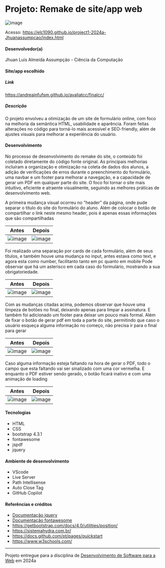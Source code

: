 # Projeto: Remake de site/app web

![image](https://github.com/elc1090/project1-2024a-Jhuanassumpcao/assets/85958775/2d2491b0-10c0-407a-af67-d6dddb95ef81)


Acesso: https://elc1090.github.io/project1-2024a-Jhuanassumpcao/index.html


#### Desenvolvedor(a)
Jhuan Luis Almeida Assumpção - Ciência da Computação


#### Site/app escolhido

##### Link
https://andreainfufsm.github.io/avaliatcc/finalcc/

##### Descrição
O projeto envolveu a otimização de um site de formulário online, com foco na melhoria da semântica HTML, usabilidade e aparência. Foram feitas alterações no código para torná-lo mais acessível e SEO-friendly, além de ajustes visuais para melhorar a experiência do usuário.

#### Desenvolvimento

No processo de desenvolvimento do remake do site, o conteúdo foi coletado diretamente do código fonte original. As principais melhorias incluíram a organização e otimização na coleta de dados dos alunos, a adição de verificações de erros durante o preenchimento do formulário, uma navbar e um footer para melhorar a navegação, e a capacidade de gerar um PDF em qualquer parte do site. O foco foi tornar o site mais intuitivo, eficiente e atraente visualmente, seguindo as melhores práticas de desenvolvimento web.

A primeira mudança visual ocorreu no "header" da página, onde pude separar o título do site do formulário do aluno. Além de colocar o botão de compartilhar o link neste mesmo header, pois é apenas essas informações que são compartilhadas

| Antes  | Depois |
| ------------- | ------------- |
|  ![image](https://github.com/elc1090/project1-2024a-Jhuanassumpcao/assets/85958775/dfe7b02f-04ab-498b-98cd-8021666330bb) |  ![image](https://github.com/elc1090/project1-2024a-Jhuanassumpcao/assets/85958775/4e488585-ff84-46c3-8de6-6c0c9b022eb3) |


Foi realizado uma separação por cards de cada formulário, além de seus títulos, e também houve uma mudança no input, antes estava como text, e agora esta como number, facilitanto tanto em pc quanto em mobile
Pode observar que há um asterisco em cada caso do formulário, mostrando a sua obrigatoriedade.

| Antes  | Depois |
| ------------- | ------------- |
|  ![image](https://github.com/elc1090/project1-2024a-Jhuanassumpcao/assets/85958775/7fb969cf-2627-4fd0-adba-d1d1c24ac608) | ![image](https://github.com/elc1090/project1-2024a-Jhuanassumpcao/assets/85958775/f7bad440-be68-404f-954d-e8fd72531d0f) |

Com as mudanças citadas acima, podemos observar que houve uma limpeza de botões no final, deixando apenas para limpar a assinatura. E também foi adicionado um footer para deixar um pouco mais formal.
Além de fixar o botão de gerar pdf em toda a parte do site, permitindo que caso o usuário esqueça alguma informação no começo, não precisa ir para o final para gerar 

| Antes  | Depois |
| ------------- | ------------- |
|  ![image](https://github.com/elc1090/project1-2024a-Jhuanassumpcao/assets/85958775/ca9018a1-8853-42e7-bfd1-a553fef64efe) | ![image](https://github.com/elc1090/project1-2024a-Jhuanassumpcao/assets/85958775/9b121208-2119-40a5-8b36-fa455d24b0fe) |

Caso alguma informação esteja faltando na hora de gerar o PDF, todo o campo que esta faltando vai ser sinalizado com uma cor vermelha. E enquanto o PDF estiver sendo gerado, o botão ficará inativo e com uma animação de loading

| Antes  | Depois |
| ------------- | ------------- |
|  ![image](https://github.com/elc1090/project1-2024a-Jhuanassumpcao/assets/85958775/ca9018a1-8853-42e7-bfd1-a553fef64efe) | ![image](https://github.com/elc1090/project1-2024a-Jhuanassumpcao/assets/85958775/e877dd88-e461-448e-85a7-b2337d91fb63) |

#### Tecnologias

- HTML
- CSS
- bootstrap 4.3.1
- fontawesome
- jspdf
- jquery
  

#### Ambiente de desenvolvimento

- VScode
- Live Server
- Path Intellisense
- Auto Close Tag
- GitHub Copilot

#### Referências e créditos

- [Documentação jquery](https://api.jquery.com/)
- [Documentação fontawesome](https://www.w3schools.com/icons/fontawesome_icons_spinner.asp)
- https://getbootstrap.com/docs/4.0/utilities/position/
- https://sistemahydra.com.br/
- https://docs.github.com/pt/pages/quickstart
- https://www.w3schools.com/
  




---
Projeto entregue para a disciplina de [Desenvolvimento de Software para a Web](http://github.com/andreainfufsm/elc1090-2024a) em 2024a

